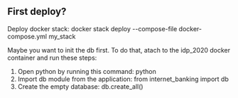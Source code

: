 ## First deploy?

Deploy docker stack:
    docker stack deploy --compose-file docker-compose.yml my_stack


Maybe you want to init the db first. To do that, atach to the idp_2020 docker container and run these steps:
1. Open python by running this command:
    python
2. Import db module from the application:
    from internet_banking import db
3. Create the empty database:
    db.create_all()


